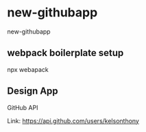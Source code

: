 # new-githubapp
new-githubapp

## webpack boilerplate setup

npx webapack


## Design App

GitHub API 

Link: https://api.github.com/users/kelsonthony